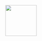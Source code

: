 <div style="display: flex;justify-content: center; padding: 40px"><a alt="Clawject logo" href="https://clawject.org" target="_blank" rel="noreferrer"><img src="https://clawject.org/img/logo.svg" width="100"></a></div>
